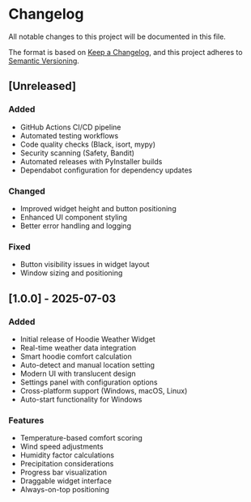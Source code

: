 # Changelog

All notable changes to this project will be documented in this file.

The format is based on [Keep a Changelog](https://keepachangelog.com/en/1.0.0/),
and this project adheres to [Semantic Versioning](https://semver.org/spec/v2.0.0.html).

## [Unreleased]

### Added
- GitHub Actions CI/CD pipeline
- Automated testing workflows
- Code quality checks (Black, isort, mypy)
- Security scanning (Safety, Bandit)
- Automated releases with PyInstaller builds
- Dependabot configuration for dependency updates

### Changed
- Improved widget height and button positioning
- Enhanced UI component styling
- Better error handling and logging

### Fixed
- Button visibility issues in widget layout
- Window sizing and positioning

## [1.0.0] - 2025-07-03

### Added
- Initial release of Hoodie Weather Widget
- Real-time weather data integration
- Smart hoodie comfort calculation
- Auto-detect and manual location setting
- Modern UI with translucent design
- Settings panel with configuration options
- Cross-platform support (Windows, macOS, Linux)
- Auto-start functionality for Windows

### Features
- Temperature-based comfort scoring
- Wind speed adjustments
- Humidity factor calculations
- Precipitation considerations
- Progress bar visualization
- Draggable widget interface
- Always-on-top positioning

